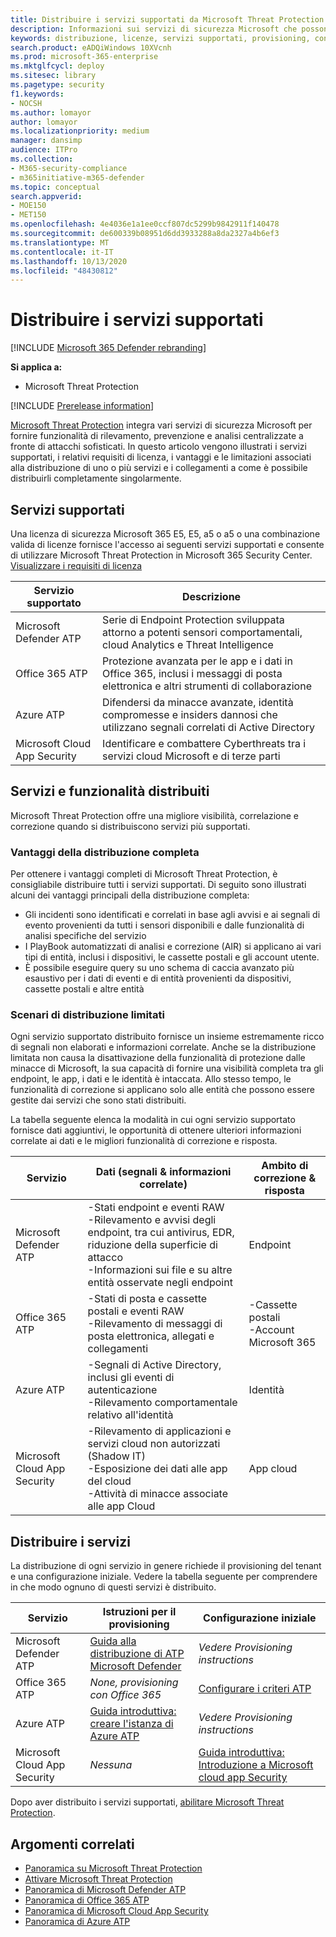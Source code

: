 ```yaml
---
title: Distribuire i servizi supportati da Microsoft Threat Protection
description: Informazioni sui servizi di sicurezza Microsoft che possono essere integrati da Microsoft Threat Protection, dai rispettivi requisiti di licenza e dalle procedure di distribuzione
keywords: distribuzione, licenze, servizi supportati, provisioning, configurazione di Microsoft Threat Protection, M365, idoneità alle licenze, Microsoft Defender ATP, MDATP, Office 365 ATP, Azure ATP, Microsoft cloud app Security, MCAS, Advanced Threat Protection, E5, a5, EMS
search.product: eADQiWindows 10XVcnh
ms.prod: microsoft-365-enterprise
ms.mktglfcycl: deploy
ms.sitesec: library
ms.pagetype: security
f1.keywords:
- NOCSH
ms.author: lomayor
author: lomayor
ms.localizationpriority: medium
manager: dansimp
audience: ITPro
ms.collection:
- M365-security-compliance
- m365initiative-m365-defender
ms.topic: conceptual
search.appverid:
- MOE150
- MET150
ms.openlocfilehash: 4e4036e1a1ee0ccf807dc5299b9842911f140478
ms.sourcegitcommit: de600339b08951d6dd3933288a8da2327a4b6ef3
ms.translationtype: MT
ms.contentlocale: it-IT
ms.lasthandoff: 10/13/2020
ms.locfileid: "48430812"
---
```

# <a name="deploy-supported-services"></a>Distribuire i servizi supportati

[!INCLUDE [Microsoft 365 Defender rebranding](../includes/microsoft-defender.md)]


**Si applica a:**
- Microsoft Threat Protection

[!INCLUDE [Prerelease information](../includes/prerelease.md)]

[Microsoft Threat Protection](microsoft-threat-protection.md) integra vari servizi di sicurezza Microsoft per fornire funzionalità di rilevamento, prevenzione e analisi centralizzate a fronte di attacchi sofisticati. In questo articolo vengono illustrati i servizi supportati, i relativi requisiti di licenza, i vantaggi e le limitazioni associati alla distribuzione di uno o più servizi e i collegamenti a come è possibile distribuirli completamente singolarmente.

## <a name="supported-services"></a>Servizi supportati
Una licenza di sicurezza Microsoft 365 E5, E5, a5 o a5 o una combinazione valida di licenze fornisce l'accesso ai seguenti servizi supportati e consente di utilizzare Microsoft Threat Protection in Microsoft 365 Security Center. [Visualizzare i requisiti di licenza](prerequisites.md#licensing-requirements)

| Servizio supportato | Descrizione |
| ------ | ------ |
| Microsoft Defender ATP | Serie di Endpoint Protection sviluppata attorno a potenti sensori comportamentali, cloud Analytics e Threat Intelligence |
| Office 365 ATP | Protezione avanzata per le app e i dati in Office 365, inclusi i messaggi di posta elettronica e altri strumenti di collaborazione |
| Azure ATP | Difendersi da minacce avanzate, identità compromesse e insiders dannosi che utilizzano segnali correlati di Active Directory |
| Microsoft Cloud App Security | Identificare e combattere Cyberthreats tra i servizi cloud Microsoft e di terze parti |

## <a name="deployed-services-and-functionality"></a>Servizi e funzionalità distribuiti
Microsoft Threat Protection offre una migliore visibilità, correlazione e correzione quando si distribuiscono servizi più supportati.

### <a name="benefits-of-full-deployment"></a>Vantaggi della distribuzione completa
Per ottenere i vantaggi completi di Microsoft Threat Protection, è consigliabile distribuire tutti i servizi supportati. Di seguito sono illustrati alcuni dei vantaggi principali della distribuzione completa:
- Gli incidenti sono identificati e correlati in base agli avvisi e ai segnali di evento provenienti da tutti i sensori disponibili e dalle funzionalità di analisi specifiche del servizio
- I PlayBook automatizzati di analisi e correzione (AIR) si applicano ai vari tipi di entità, inclusi i dispositivi, le cassette postali e gli account utente.
- È possibile eseguire query su uno schema di caccia avanzato più esaustivo per i dati di eventi e di entità provenienti da dispositivi, cassette postali e altre entità

### <a name="limited-deployment-scenarios"></a>Scenari di distribuzione limitati
Ogni servizio supportato distribuito fornisce un insieme estremamente ricco di segnali non elaborati e informazioni correlate. Anche se la distribuzione limitata non causa la disattivazione della funzionalità di protezione dalle minacce di Microsoft, la sua capacità di fornire una visibilità completa tra gli endpoint, le app, i dati e le identità è intaccata. Allo stesso tempo, le funzionalità di correzione si applicano solo alle entità che possono essere gestite dai servizi che sono stati distribuiti.

La tabella seguente elenca la modalità in cui ogni servizio supportato fornisce dati aggiuntivi, le opportunità di ottenere ulteriori informazioni correlate ai dati e le migliori funzionalità di correzione e risposta.

| Servizio | Dati (segnali & informazioni correlate) | Ambito di correzione & risposta |
| ------ | ------ | ------ |
| Microsoft Defender ATP | -Stati endpoint e eventi RAW<br />-Rilevamento e avvisi degli endpoint, tra cui antivirus, EDR, riduzione della superficie di attacco<br />-Informazioni sui file e su altre entità osservate negli endpoint | Endpoint |
| Office 365 ATP | -Stati di posta e cassette postali e eventi RAW<br />-Rilevamento di messaggi di posta elettronica, allegati e collegamenti | -Cassette postali<br />-Account Microsoft 365 |
| Azure ATP | -Segnali di Active Directory, inclusi gli eventi di autenticazione<br />-Rilevamento comportamentale relativo all'identità | Identità |
| Microsoft Cloud App Security | -Rilevamento di applicazioni e servizi cloud non autorizzati (Shadow IT)<br />-Esposizione dei dati alle app del cloud<br />-Attività di minacce associate alle app Cloud | App cloud |

## <a name="deploy-the-services"></a>Distribuire i servizi
La distribuzione di ogni servizio in genere richiede il provisioning del tenant e una configurazione iniziale. Vedere la tabella seguente per comprendere in che modo ognuno di questi servizi è distribuito.

| Servizio | Istruzioni per il provisioning | Configurazione iniziale |
| ------ | ------ | ------ |
| Microsoft Defender ATP | [Guida alla distribuzione di ATP Microsoft Defender](https://docs.microsoft.com/windows/security/threat-protection/microsoft-defender-atp/deployment-phases) | *Vedere Provisioning instructions* |
| Office 365 ATP | *None, provisioning con Office 365* | [Configurare i criteri ATP](https://docs.microsoft.com/microsoft-365/security/office-365-security/office-365-atp#configure-atp-policies) |
| Azure ATP | [Guida introduttiva: creare l'istanza di Azure ATP](https://docs.microsoft.com/azure-advanced-threat-protection/install-atp-step1) | *Vedere Provisioning instructions* |
| Microsoft Cloud App Security | *Nessuna* | [Guida introduttiva: Introduzione a Microsoft cloud app Security](https://docs.microsoft.com/cloud-app-security/getting-started-with-cloud-app-security) |

Dopo aver distribuito i servizi supportati, [abilitare Microsoft Threat Protection](mtp-enable.md).

## <a name="related-topics"></a>Argomenti correlati

- [Panoramica su Microsoft Threat Protection](microsoft-threat-protection.md)
- [Attivare Microsoft Threat Protection](mtp-enable.md)
- [Panoramica di Microsoft Defender ATP](https://docs.microsoft.com/windows/security/threat-protection/microsoft-defender-atp/microsoft-defender-advanced-threat-protection)
- [Panoramica di Office 365 ATP](../office-365-security/office-365-atp.md)
- [Panoramica di Microsoft Cloud App Security](https://docs.microsoft.com/cloud-app-security/what-is-cloud-app-security)
- [Panoramica di Azure ATP](https://docs.microsoft.com/azure-advanced-threat-protection/what-is-atp)

